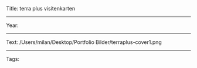 Title: terra plus visitenkarten

----

Year: 

----

Text: /Users/milan/Desktop/Portfolio Bilder/terraplus-cover1.png

----

Tags: 
